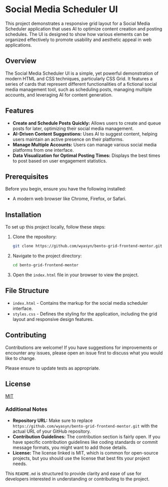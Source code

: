 # Social Media Scheduler UI

This project demonstrates a responsive grid layout for a Social Media Scheduler application that uses AI to optimize content creation and posting schedules. The UI is designed to show how various elements can be organized effectively to promote usability and aesthetic appeal in web applications.

## Overview

The Social Media Scheduler UI is a simple, yet powerful demonstration of modern HTML and CSS techniques, particularly CSS Grid. It features a series of cards that represent different functionalities of a fictional social media management tool, such as scheduling posts, managing multiple accounts, and leveraging AI for content generation.

## Features

- **Create and Schedule Posts Quickly:** Allows users to create and queue posts for later, optimizing their social media management.
- **AI-Driven Content Suggestions:** Uses AI to suggest content, helping users maintain an active presence on their platforms.
- **Manage Multiple Accounts:** Users can manage various social media platforms from one interface.
- **Data Visualization for Optimal Posting Times:** Displays the best times to post based on user engagement statistics.

## Prerequisites

Before you begin, ensure you have the following installed:

- A modern web browser like Chrome, Firefox, or Safari.

## Installation

To set up this project locally, follow these steps:

1. Clone the repository:
   ```bash
   git clone https://github.com/wyasyn/bento-grid-frontend-mentor.git
   ```
2. Navigate to the project directory:
   ```bash
   cd bento-grid-frontend-mentor
   ```
3. Open the `index.html` file in your browser to view the project.

## File Structure

- `index.html` - Contains the markup for the social media scheduler interface.
- `styles.css` - Defines the styling for the application, including the grid layout and responsive design features.

## Contributing

Contributions are welcome! If you have suggestions for improvements or encounter any issues, please open an issue first to discuss what you would like to change.

Please ensure to update tests as appropriate.

## License

[MIT](https://choosealicense.com/licenses/mit/)

### Additional Notes

- **Repository URL:** Make sure to replace `https://github.com/wyasyn/bento-grid-frontend-mentor.git` with the actual URL of your GitHub repository.
- **Contribution Guidelines:** The contribution section is fairly open. If you have specific contribution guidelines like coding standards or commit message formats, you might want to add those details.
- **License:** The license linked is MIT, which is common for open-source projects, but you should use the license that best fits your project needs.

This `README.md` is structured to provide clarity and ease of use for developers interested in understanding or contributing to the project.
